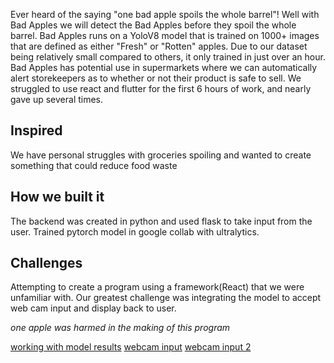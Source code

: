 Ever heard of the saying "one bad apple spoils the whole barrel"! Well with Bad Apples we will detect the Bad Apples before they spoil the whole barrel. Bad Apples runs on a YoloV8 model that is trained on 1000+ images that are defined as either "Fresh" or "Rotten" apples. Due to our dataset being relatively small compared to others, it only trained in just over an hour. Bad Apples has potential use in supermarkets where we can automatically alert storekeepers as to whether or not their product is safe to sell. We struggled to use react and flutter for the first 6 hours of work, and nearly gave up several times.

## Inspired
We have personal struggles with groceries spoiling and wanted to create something that could reduce food waste

## How we built it
The backend was created in python and used flask to take input from the user. Trained pytorch model in google collab with ultralytics.

## Challenges
Attempting to create a program using a framework(React) that we were unfamiliar with. Our greatest challenge was integrating the model to accept web cam input and display back to user.

_one apple was harmed in the making of this program_

[working with model results](https://github.com/niconielsen32/YOLOv8-Class/blob/main/YOLOv8InferenceClass.py)
[webcam input](https://towardsdatascience.com/how-to-display-video-streaming-from-a-webcam-using-flask-7a15e26fbab8)
[webcam input 2](https://stackoverflow.com/questions/54786145/web-cam-in-a-webpage-using-flask-and-python)


